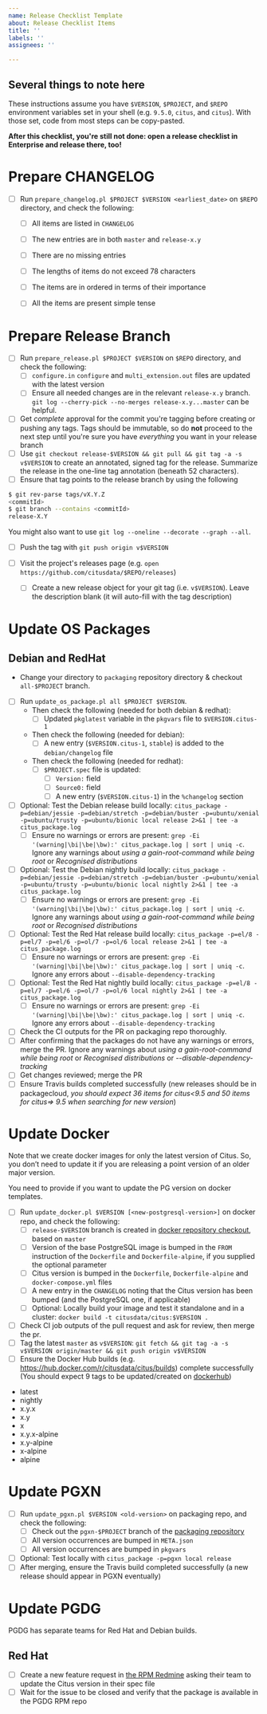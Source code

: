 ```yaml
---
name: Release Checklist Template
about: Release Checklist Items
title: ''
labels: ''
assignees: ''

---
```


## Several things to note here

These instructions assume you have `$VERSION`, `$PROJECT`, and `$REPO` environment variables set in your shell (e.g. `9.5.0`, `citus`, and `citus`). With those set, code from most steps can be copy-pasted.

**After this checklist, you're still not done: open a release checklist in Enterprise and release there, too!**

# Prepare CHANGELOG
- [ ] Run `prepare_changelog.pl $PROJECT $VERSION <earliest_date>` on `$REPO` directory, and check the following:
  - [ ] All items are listed in `CHANGELOG`
  - [ ] The new entries are in both `master` and `release-x.y`
  - [ ] There are no missing entries
  - [ ] The lengths of items do not exceed 78 characters
  - [ ] The items are in ordered in terms of their importance
  - [ ] All the items are present simple tense
  

# Prepare Release Branch
- [ ] Run `prepare_release.pl $PROJECT $VERSION` on `$REPO` directory, and check the following:
  - [ ] `configure.in` `configure` and `multi_extension.out` files are updated with the latest version
  - [ ] Ensure all needed changes are in the relevant `release-x.y` branch. `git log --cherry-pick --no-merges release-x.y...master` can be helpful.
- [ ] Get _complete_ approval for the commit you're tagging before creating or pushing any tags. Tags should be immutable, so do **not** proceed to the next step until you're sure you have _everything_ you want in your release branch
- [ ] Use `git checkout release-$VERSION && git pull && git tag -a -s v$VERSION` to create an annotated, signed tag for the release. Summarize the release in the one-line tag annotation (beneath 52 characters).
- [ ]  Ensure that tag points to the release branch by using the following
```bash
$ git rev-parse tags/vX.Y.Z
<commitId>
$ git branch --contains <commitId>
release-X.Y
```

You might also want to use `git log --oneline --decorate --graph --all`.

- [ ] Push the tag with `git push origin v$VERSION`

- [ ] Visit the project's releases page (e.g. `open https://github.com/citusdata/$REPO/releases`)
  - [ ] Create a new release object for your git tag (i.e. `v$VERSION`). Leave the description blank (it will auto-fill with the tag description)


# Update OS Packages
## Debian and RedHat
- Change your directory to `packaging` repository directory & checkout `all-$PROJECT` branch.
- [ ] Run `update_os_package.pl all $PROJECT $VERSION`.
  - Then check the following (needed for both debian & redhat):
    - [ ] Updated `pkglatest` variable in the `pkgvars` file to `$VERSION.citus-1`
  - Then check the following (needed for debian):
    - [ ] A new entry (`$VERSION.citus-1`, `stable`) is added to the `debian/changelog` file
  - Then check the following (needed for redhat):
    - [ ] `$PROJECT.spec` file is updated:
      - [ ] `Version:` field
      - [ ] `Source0:` field
      - [ ] A new entry (`$VERSION.citus-1`) in the `%changelog` section
- [ ] Optional: Test the Debian release build locally: `citus_package -p=debian/jessie -p=debian/stretch -p=debian/buster -p=ubuntu/xenial -p=ubuntu/trusty -p=ubuntu/bionic local release 2>&1 | tee -a citus_package.log`
  - [ ] Ensure no warnings or errors are present: `grep -Ei '(warning|\bi|\be|\bw):' citus_package.log | sort | uniq -c`. Ignore any warnings about _using a gain-root-command while being root_ or _Recognised distributions_
- [ ] Optional: Test the Debian nightly build locally: `citus_package -p=debian/jessie -p=debian/stretch -p=debian/buster -p=ubuntu/xenial -p=ubuntu/trusty -p=ubuntu/bionic local nightly 2>&1 | tee -a citus_package.log`
  - [ ] Ensure no warnings or errors are present: `grep -Ei '(warning|\bi|\be|\bw):' citus_package.log | sort | uniq -c`. Ignore any warnings about _using a gain-root-command while being root_ or _Recognised distributions_
- [ ] Optional: Test the Red Hat release build locally: `citus_package -p=el/8 -p=el/7 -p=el/6 -p=ol/7 -p=ol/6 local release 2>&1 | tee -a citus_package.log`
  - [ ] Ensure no warnings or errors are present: `grep -Ei '(warning|\bi|\be|\bw):' citus_package.log | sort | uniq -c`. Ignore any errors about `--disable-dependency-tracking`
- [ ] Optional: Test the Red Hat nightly build locally: `citus_package -p=el/8 -p=el/7 -p=el/6 -p=ol/7 -p=ol/6 local nightly 2>&1 | tee -a citus_package.log`
  - [ ] Ensure no warnings or errors are present: `grep -Ei '(warning|\bi|\be|\bw):' citus_package.log | sort | uniq -c`. Ignore any errors about `--disable-dependency-tracking`
- [ ] Check the CI outputs for the PR on packaging repo thoroughly.
- [ ] After confirming that the packages do not have any warnings or errors, merge the PR. Ignore any warnings about _using a gain-root-command while being root_ or _Recognised distributions_ or _--disable-dependency-tracking_
- [ ] Get changes reviewed; merge the PR
- [ ] Ensure Travis builds completed successfully (new releases should be in packagecloud, *you should expect 36 items for citus<9.5 and 50 items for citus=> 9.5 when searching for new version*)

# Update Docker
Note that we create docker images for only the latest version of Citus. So, you don’t need to update it if you are releasing a point version of an older major version.

You need to provide <new-postgresql-version> if you want to update the  PG version on docker templates.

- [ ] Run `update_docker.pl $VERSION [<new-postgresql-version>]` on docker repo, and check the following:
  - [ ] `release-$VERSION` branch is created in [docker repository checkout](https://github.com/citusdata/docker), based on `master`
  - [ ] Version of the base PostgreSQL image is bumped in the `FROM` instruction of the `Dockerfile` and `Dockerfile-alpine`, if you supplied the optional parameter
  - [ ] Citus version is bumped in the `Dockerfile`, `Dockerfile-alpine` and `docker-compose.yml` files
  - [ ] A new entry in the `CHANGELOG` noting that the Citus version has been bumped (and the PostgreSQL one, if applicable)
  - [ ] Optional: Locally build your image and test it standalone and in a cluster: `docker build -t citusdata/citus:$VERSION .`
- [ ] Check CI job outputs of the pull request and ask for review, then merge the pr.
- [ ] Tag the latest `master` as `v$VERSION`: `git fetch && git tag -a -s v$VERSION origin/master && git push origin v$VERSION`
- [ ] Ensure the Docker Hub builds (e.g. https://hub.docker.com/r/citusdata/citus/builds) complete successfully
(You should expect 9 tags to be updated/created on [dockerhub](https://hub.docker.com/r/citusdata/citus/tags?page=1&ordering=last_updated))
- latest
- nightly
- x.y.x
- x.y
- x
- x.y.x-alpine
- x.y-alpine
- x-alpine
- alpine



# Update PGXN
- [ ] Run `update_pgxn.pl $VERSION <old-version>` on packaging repo, and check the following:
  - [ ] Check out the `pgxn-$PROJECT` branch of the [packaging repository](https://github.com/citusdata/packaging)
  - [ ] All version occurrences are bumped in `META.json`
  - [ ] All version occurrences are bumped in `pkgvars`
- [ ] Optional: Test locally with `citus_package -p=pgxn local release`
- [ ] After merging, ensure the Travis build completed successfully (a new release should appear in PGXN eventually)

# Update PGDG

PGDG has separate teams for Red Hat and Debian builds.

## Red Hat

  - [ ] Create a new feature request in [the RPM Redmine](https://redmine.postgresql.org/projects/pgrpms/issues/new) asking their team to update the Citus version in their spec file
  - [ ] Wait for the issue to be closed and verify that the package is available in the PGDG RPM repo
